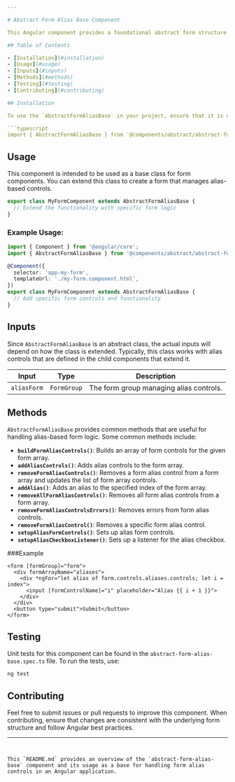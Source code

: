```yaml
---

# Abstract Form Alias Base Component

This Angular component provides a foundational abstract form structure for managing alias-based controls. It includes the base logic needed to handle form controls in a reusable manner and is intended to be extended by other components.

## Table of Contents

- [Installation](#installation)
- [Usage](#usage)
- [Inputs](#inputs)
- [Methods](#methods)
- [Testing](#testing)
- [Contributing](#contributing)

## Installation

To use the `AbstractFormAliasBase` in your project, ensure that it is extended or used as a base for form-related components within your Angular application.

```typescript
import { AbstractFormAliasBase } from '@components/abstract/abstract-form-alias-base/abstract-form-alias-base';
```

## Usage

This component is intended to be used as a base class for form components. You can extend this class to create a form that manages alias-based controls.

```typescript
export class MyFormComponent extends AbstractFormAliasBase {
  // Extend the functionality with specific form logic
}
```

### Example Usage:

```typescript
import { Component } from '@angular/core';
import { AbstractFormAliasBase } from '@components/abstract/abstract-form-alias-base/abstract-form-alias-base';

@Component({
  selector: 'app-my-form',
  templateUrl: './my-form.component.html',
})
export class MyFormComponent extends AbstractFormAliasBase {
  // Add specific form controls and functionality
}
```

## Inputs

Since `AbstractFormAliasBase` is an abstract class, the actual inputs will depend on how the class is extended. Typically, this class works with alias controls that are defined in the child components that extend it.

| Input       | Type          | Description                                           |
| ----------- | ------------- | ----------------------------------------------------- |
| `aliasForm` | `FormGroup`   | The form group managing alias controls.               |

## Methods

`AbstractFormAliasBase` provides common methods that are useful for handling alias-based form logic. Some common methods include:

- **`buildFormAliasControls()`**: Builds an array of form controls for the given form array.
- **`addAliasControls()`**: Adds alias controls to the form array.
- **`removeFormAliasControls()`**: Removes a form alias control from a form array and updates the list of form array controls.
- **`addAlias()`**: Adds an alias to the specified index of the form array.
- **`removeAllFormAliasControls()`**: Removes all form alias controls from a form array.
- **`removeFormAliasControlsErrors()`**: Removes errors from form alias controls.
- **`removeFormAliasControl()`**: Removes a specific form alias control.
- **`setupAliasFormControls()`**: Sets up alias form controls.
- **`setupAliasCheckboxListener()`**: Sets up a listener for the alias checkbox.

###Example

```
<form [formGroup]="form">
  <div formArrayName="aliases">
    <div *ngFor="let alias of form.controls.aliases.controls; let i = index">
      <input [formControlName]="i" placeholder="Alias {{ i + 1 }}">
    </div>
  </div>
  <button type="submit">Submit</button>
</form>
```


## Testing

Unit tests for this component can be found in the `abstract-form-alias-base.spec.ts` file. To run the tests, use:

```bash
ng test
```

## Contributing

Feel free to submit issues or pull requests to improve this component. When contributing, ensure that changes are consistent with the underlying form structure and follow Angular best practices.

---
```


This `README.md` provides an overview of the `abstract-form-alias-base` component and its usage as a base for handling form alias controls in an Angular application.
